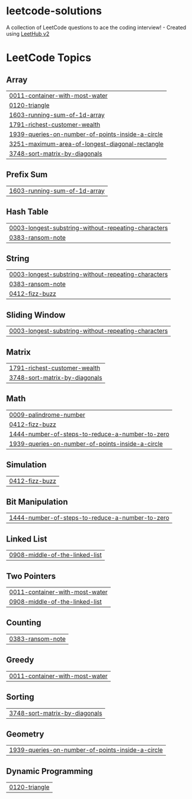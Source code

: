 # leetcode-solutions
A collection of LeetCode questions to ace the coding interview! - Created using [LeetHub v2](https://github.com/arunbhardwaj/LeetHub-2.0)

<!---LeetCode Topics Start-->
# LeetCode Topics
## Array
|  |
| ------- |
| [0011-container-with-most-water](https://github.com/jorapoguDOS/leetcode-solutions/tree/master/0011-container-with-most-water) |
| [0120-triangle](https://github.com/jorapoguDOS/leetcode-solutions/tree/master/0120-triangle) |
| [1603-running-sum-of-1d-array](https://github.com/jorapoguDOS/leetcode-solutions/tree/master/1603-running-sum-of-1d-array) |
| [1791-richest-customer-wealth](https://github.com/jorapoguDOS/leetcode-solutions/tree/master/1791-richest-customer-wealth) |
| [1939-queries-on-number-of-points-inside-a-circle](https://github.com/jorapoguDOS/leetcode-solutions/tree/master/1939-queries-on-number-of-points-inside-a-circle) |
| [3251-maximum-area-of-longest-diagonal-rectangle](https://github.com/jorapoguDOS/leetcode-solutions/tree/master/3251-maximum-area-of-longest-diagonal-rectangle) |
| [3748-sort-matrix-by-diagonals](https://github.com/jorapoguDOS/leetcode-solutions/tree/master/3748-sort-matrix-by-diagonals) |
## Prefix Sum
|  |
| ------- |
| [1603-running-sum-of-1d-array](https://github.com/jorapoguDOS/leetcode-solutions/tree/master/1603-running-sum-of-1d-array) |
## Hash Table
|  |
| ------- |
| [0003-longest-substring-without-repeating-characters](https://github.com/jorapoguDOS/leetcode-solutions/tree/master/0003-longest-substring-without-repeating-characters) |
| [0383-ransom-note](https://github.com/jorapoguDOS/leetcode-solutions/tree/master/0383-ransom-note) |
## String
|  |
| ------- |
| [0003-longest-substring-without-repeating-characters](https://github.com/jorapoguDOS/leetcode-solutions/tree/master/0003-longest-substring-without-repeating-characters) |
| [0383-ransom-note](https://github.com/jorapoguDOS/leetcode-solutions/tree/master/0383-ransom-note) |
| [0412-fizz-buzz](https://github.com/jorapoguDOS/leetcode-solutions/tree/master/0412-fizz-buzz) |
## Sliding Window
|  |
| ------- |
| [0003-longest-substring-without-repeating-characters](https://github.com/jorapoguDOS/leetcode-solutions/tree/master/0003-longest-substring-without-repeating-characters) |
## Matrix
|  |
| ------- |
| [1791-richest-customer-wealth](https://github.com/jorapoguDOS/leetcode-solutions/tree/master/1791-richest-customer-wealth) |
| [3748-sort-matrix-by-diagonals](https://github.com/jorapoguDOS/leetcode-solutions/tree/master/3748-sort-matrix-by-diagonals) |
## Math
|  |
| ------- |
| [0009-palindrome-number](https://github.com/jorapoguDOS/leetcode-solutions/tree/master/0009-palindrome-number) |
| [0412-fizz-buzz](https://github.com/jorapoguDOS/leetcode-solutions/tree/master/0412-fizz-buzz) |
| [1444-number-of-steps-to-reduce-a-number-to-zero](https://github.com/jorapoguDOS/leetcode-solutions/tree/master/1444-number-of-steps-to-reduce-a-number-to-zero) |
| [1939-queries-on-number-of-points-inside-a-circle](https://github.com/jorapoguDOS/leetcode-solutions/tree/master/1939-queries-on-number-of-points-inside-a-circle) |
## Simulation
|  |
| ------- |
| [0412-fizz-buzz](https://github.com/jorapoguDOS/leetcode-solutions/tree/master/0412-fizz-buzz) |
## Bit Manipulation
|  |
| ------- |
| [1444-number-of-steps-to-reduce-a-number-to-zero](https://github.com/jorapoguDOS/leetcode-solutions/tree/master/1444-number-of-steps-to-reduce-a-number-to-zero) |
## Linked List
|  |
| ------- |
| [0908-middle-of-the-linked-list](https://github.com/jorapoguDOS/leetcode-solutions/tree/master/0908-middle-of-the-linked-list) |
## Two Pointers
|  |
| ------- |
| [0011-container-with-most-water](https://github.com/jorapoguDOS/leetcode-solutions/tree/master/0011-container-with-most-water) |
| [0908-middle-of-the-linked-list](https://github.com/jorapoguDOS/leetcode-solutions/tree/master/0908-middle-of-the-linked-list) |
## Counting
|  |
| ------- |
| [0383-ransom-note](https://github.com/jorapoguDOS/leetcode-solutions/tree/master/0383-ransom-note) |
## Greedy
|  |
| ------- |
| [0011-container-with-most-water](https://github.com/jorapoguDOS/leetcode-solutions/tree/master/0011-container-with-most-water) |
## Sorting
|  |
| ------- |
| [3748-sort-matrix-by-diagonals](https://github.com/jorapoguDOS/leetcode-solutions/tree/master/3748-sort-matrix-by-diagonals) |
## Geometry
|  |
| ------- |
| [1939-queries-on-number-of-points-inside-a-circle](https://github.com/jorapoguDOS/leetcode-solutions/tree/master/1939-queries-on-number-of-points-inside-a-circle) |
## Dynamic Programming
|  |
| ------- |
| [0120-triangle](https://github.com/jorapoguDOS/leetcode-solutions/tree/master/0120-triangle) |
<!---LeetCode Topics End-->